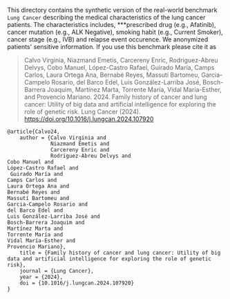 This directory contains the synthetic version of the real-world benchmark `Lung Cancer` describing the medical characteristics of the lung cancer patients. The characteristics includes, ***prescribed drug (e.g., Afatinib), cancer mutation (e.g., ALK Negative), smoking habit (e.g., Current Smoker), cancer stage (e.g., IVB) and relapse event occurence. We anonymized patients' sensitive information. If you use this benchmark please cite it as
> Calvo Virginia, Niazmand Emetis, Carcereny Enric, Rodriguez-Abreu Delvys, Cobo Manuel, López-Castro Rafael, Guirado María, Camps Carlos, Laura Ortega
Ana, Bernabé Reyes, Massutí Bartomeu, Garcia-Campelo Rosario, del Barco Edel, Luis González-Larriba José, Bosch-Barrera Joaquim, Martínez Marta, Torrente
María, Vidal María-Esther, and Provencio Mariano. 2024. Family history of cancer and lung cancer: Utility of big data and artificial intelligence for exploring the role
of genetic risk. Lung Cancer (2024). https://doi.org/10.1016/j.lungcan.2024.107920
```
@article{Calvo24,
    author = {Calvo Virginia and 
              Niazmand Emetis and
              Carcereny Enric and
              Rodriguez-Abreu Delvys and
Cobo Manuel and 
López-Castro Rafael and
 Guirado María and
Camps Carlos and
Laura Ortega Ana and
Bernabé Reyes and
Massutí Bartomeu and
Garcia-Campelo Rosario and
del Barco Edel and
Luis González-Larriba José and
Bosch-Barrera Joaquim and
Martínez Marta and
Torrente María and
Vidal María-Esther and
Provencio Mariano},
    title = {Family history of cancer and lung cancer: Utility of big data and artificial intelligence for exploring the role of genetic risk},
    journal = {Lung Cancer},
    year = {2024},
    doi = {10.1016/j.lungcan.2024.107920}
}
```
